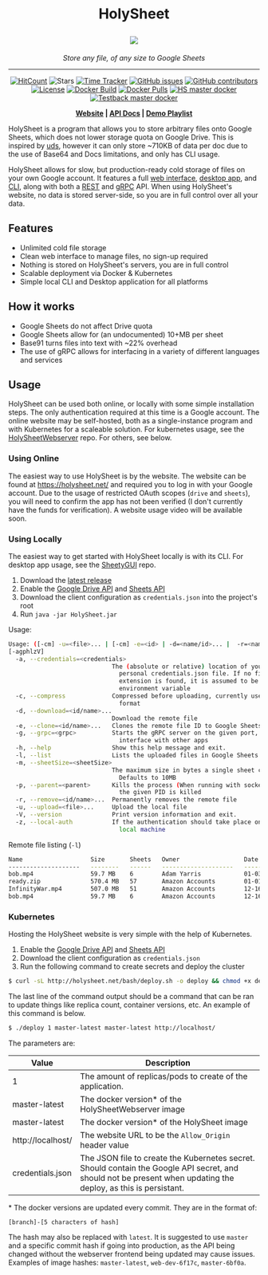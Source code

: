 <h1 align="center">
    <p>HolySheet</p>
    <img src="https://holysheet.net/logos/holysheet-256.png">
</h1>
<p align="center"><i>Store any file, of any size to Google Sheets</i></p>
<hr><p align="center">
  <a href="http://hits.dwyl.io/HolySheet/HolySheet"><img alt="HitCount" src="http://hits.dwyl.io/HolySheet/HolySheet.svg" /></a>
  <img alt="Stars" src="https://img.shields.io/github/stars/HolySheet/HolySheet.svg?label=Stars&style=flat" />
  <a href="https://wakatime.com/badge/github/HolySheet/HolySheet"><img alt="Time Tracker" src="https://wakatime.com/badge/github/HolySheet/HolySheet.svg"/></a>
  <a href="https://github.com/HolySheet/HolySheet/issues"><img alt="GitHub issues" src="https://img.shields.io/github/issues/HolySheet/HolySheet.svg"/></a>
  <a href="https://github.com/HolySheet/HolySheet/graphs/contributors"><img alt="GitHub contributors" src="https://img.shields.io/github/contributors/HolySheet/HolySheet"></a>
  <a href="https://github.com/HolySheet/HolySheet/blob/master/LICENSE.txt"><img src="https://img.shields.io/github/license/HolySheet/HolySheet.svg" alt="License"/></a>
  <a href="https://github.com/HolySheet/HolySheet/actions?query=workflow%3A%22Docker+Build%22"><img src="https://github.com/HolySheet/HolySheetWebserver/workflows/Docker%20Build/badge.svg" alt="Docker Build"/></a>
  <a href="https://hub.docker.com/layers/rubbaboy/hs"><img src="https://img.shields.io/docker/pulls/rubbaboy/testback" alt="Docker Pulls"/></a>
  <a href="https://hub.docker.com/repository/docker/rubbaboy/hs"><img src="https:/byob.yarr.is/HolySheet/HolySheet/hs" alt="HS master docker"/></a>
  <a href="https://hub.docker.com/repository/docker/rubbaboy/testback"><img src="https:/byob.yarr.is/HolySheet/HolySheetWebserver/testback" alt="Testback master docker"/></a>
<p align="center">
  <b>
    <a href="https://holysheet.net/">Website</a> |
    <a href="https://docs.holysheet.net/">API Docs</a> |
    <a href="https://www.youtube.com/playlist?list=PLO52qFyWd_hyJtF0BfyYulwS4Ozq9wCTi">Demo Playlist</a> 
  </b>
</p>



HolySheet is a program that allows you to store arbitrary files onto Google Sheets, which does not lower storage quota on Google Drive. This is inspired by [uds](https://github.com/stewartmcgown/uds), however it can only store ~710KB of data per doc due to the use of Base64 and Docs limitations, and only has CLI usage.

HolySheet allows for slow, but production-ready cold storage of files on your own Google account. It features a full [web interface](https://github.com/HolySheet/HolySheetWeb), [desktop app](https://github.com/HolySheet/SheetyGUI), and [CLI](https://github.com/HolySheet/HolySheet), along with both a [REST](https://github.com/HolySheet/HolySheetWebserver) and [gRPC](https://github.com/HolySheet/HolySheet/blob/master/src/main/proto/holysheet_service.proto#L154) API. When using HolySheet's website, no data is stored server-side, so you are in full control over all your data.

## Features

- Unlimited cold file storage
- Clean web interface to manage files, no sign-up required
- Nothing is stored on HolySheet's servers, you are in full control
- Scalable deployment via Docker & Kubernetes
- Simple local CLI and Desktop application for all platforms

## How it works

- Google Sheets do not affect Drive quota
- Google Sheets allow for (an undocumented) 10+MB per sheet
- Base91 turns files into text with ~22% overhead
- The use of gRPC allows for interfacing in a variety of different languages and services

## Usage

HolySheet can be used both online, or locally with some simple installation steps. The only authentication required at this time is a Google account. The online website may be self-hosted, both as a single-instance program and with Kubernetes for a scaleable solution. For kubernetes usage, see the [HolySheetWebserver](https://github.com/HolySheet/HolySheetWebserver) repo. For others, see below.

### Using Online

The easiest way to use HolySheet is by the website. The website can be found at https://holysheet.net/ and required you to log in with your Google account. Due to the usage of restricted OAuth scopes (`drive` and `sheets`), you will need to confirm the app has not been verified (I don't currently have the funds for verification). A website usage video will be available soon.

### Using Locally

The easiest way to get started with HolySheet locally is with its CLI. For desktop app usage, see the [SheetyGUI](https://github.com/HolySheet/SheetyGUI) repo.

1. Download the [latest release](https://github.com/HolySheet/HolySheet/releases)
2. Enable the [Google Drive API](https://developers.google.com/drive/api/v3/quickstart/java) and [Sheets API](https://developers.google.com/sheets/api/quickstart/java)
3. Download the client configuration as `credentials.json` into the project's root
4. Run `java -jar HolySheet.jar`

Usage:

```bash
Usage: ([-cm] -u=<file>... | [-cm] -e=<id> | -d=<name/id>... |  -r=<name/id>...)
[-agphlzV]
  -a, --credentials=<credentials>
                             The (absolute or relative) location of your
                               personal credentials.json file. If no file
                               extension is found, it is assumed to be an
                               environment variable
  -c, --compress             Compressed before uploading, currently uses Zip
                               format
  -d, --download=<id/name>...
                             Download the remote file
  -e, --clone=<id/name>...   Clones the remote file ID to Google Sheets
  -g, --grpc=<grpc>          Starts the gRPC server on the given port, used to
                               interface with other apps
  -h, --help                 Show this help message and exit.
  -l, --list                 Lists the uploaded files in Google Sheets
  -m, --sheetSize=<sheetSize>
                             The maximum size in bytes a single sheet can be.
                               Defaults to 10MB
  -p, --parent=<parent>      Kills the process (When running with socket) when
                               the given PID is killed
  -r, --remove=<id/name>...  Permanently removes the remote file
  -u, --upload=<file>...     Upload the local file
  -V, --version              Print version information and exit.
  -z, --local-auth           If the authentication should take place on the
                               local machine
```

Remote file listing (`-l`)

```bash
Name                   Size       Sheets   Owner                  Date         Id
--------------------   --------   ------   --------------------   ----------   ---------------------------------
bob.mp4                59.7 MB    6        Adam Yarris            01-03-2020   16dHIeHW82BYgBgfMlp3SQ8D1rhRmRO0F
ready.zip              570.4 MB   57       Amazon Accounts        01-01-2020   1qYoOYBXeWoRe71-cSxgNPiFrkoxIFwS9
InfinityWar.mp4        507.0 MB   51       Amazon Accounts        12-16-2019   1Yb1djf22hLGv0DyvZu4MLkczap-k-qZC
bob.mp4                59.7 MB    6        Amazon Accounts        12-16-2019   1z9YXGpE5wufpDswqTzuJx5AbIST9wIrZ
```


### Kubernetes

Hosting the HolySheet website is very simple with the help of Kubernetes.

1. Enable the [Google Drive API](https://developers.google.com/drive/api/v3/quickstart/java) and [Sheets API](https://developers.google.com/sheets/api/quickstart/java)
2. Download the client configuration as `credentials.json`
3. Run the following command to create secrets and deploy the cluster

```bash
$ curl -sL http://holysheet.net/bash/deploy.sh -o deploy && chmod +x deploy && ./deploy 1 master-latest master-latest http://localhost/ credentials.json
```

The last line of the command output should be a command that can be ran to update things like replica count, container versions, etc. An example of this command is below.

```bash
$ ./deploy 1 master-latest master-latest http://localhost/
```

 The parameters are:

| Value             | Description                                                  |
| ----------------- | ------------------------------------------------------------ |
| 1                 | The amount of replicas/pods to create of the application.    |
| master-latest     | The docker version* of the HolySheetWebserver image          |
| master-latest     | The docker version* of the HolySheet image                   |
| http://localhost/ | The website URL to be the `Allow_Origin` header value        |
| credentials.json  | The JSON file to create the Kubernetes secret. Should contain the Google API secret, and should not be present when updating the deploy, as this is persistant. |

\* The docker versions are updated every commit. They are in the format of:

```
[branch]-[5 characters of hash]
```

The hash may also be replaced with `latest`. It is suggested to use `master` and a specific commit hash if going into production, as the API being changed without the webserver frontend being updated may cause issues. Examples of image hashes: `master-latest`, `web-dev-6f17c`, `master-6bf0a`.

